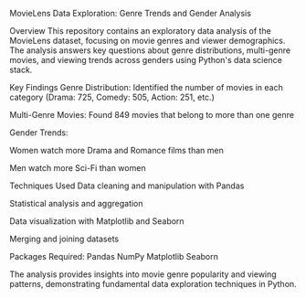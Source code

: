 MovieLens Data Exploration: Genre Trends and Gender Analysis

Overview
This repository contains an exploratory data analysis of the MovieLens dataset, focusing on movie genres and viewer demographics. The analysis answers key questions about genre distributions, multi-genre movies, and viewing trends across genders using Python's data science stack.


Key Findings
Genre Distribution: Identified the number of movies in each category (Drama: 725, Comedy: 505, Action: 251, etc.)

Multi-Genre Movies: Found 849 movies that belong to more than one genre

Gender Trends:  

Women watch more Drama and Romance films than men

Men watch more Sci-Fi than women


Techniques Used
Data cleaning and manipulation with Pandas

Statistical analysis and aggregation

Data visualization with Matplotlib and Seaborn

Merging and joining datasets


Packages Required:
Pandas
NumPy
Matplotlib
Seaborn

The analysis provides insights into movie genre popularity and viewing patterns, demonstrating fundamental data exploration techniques in Python.


